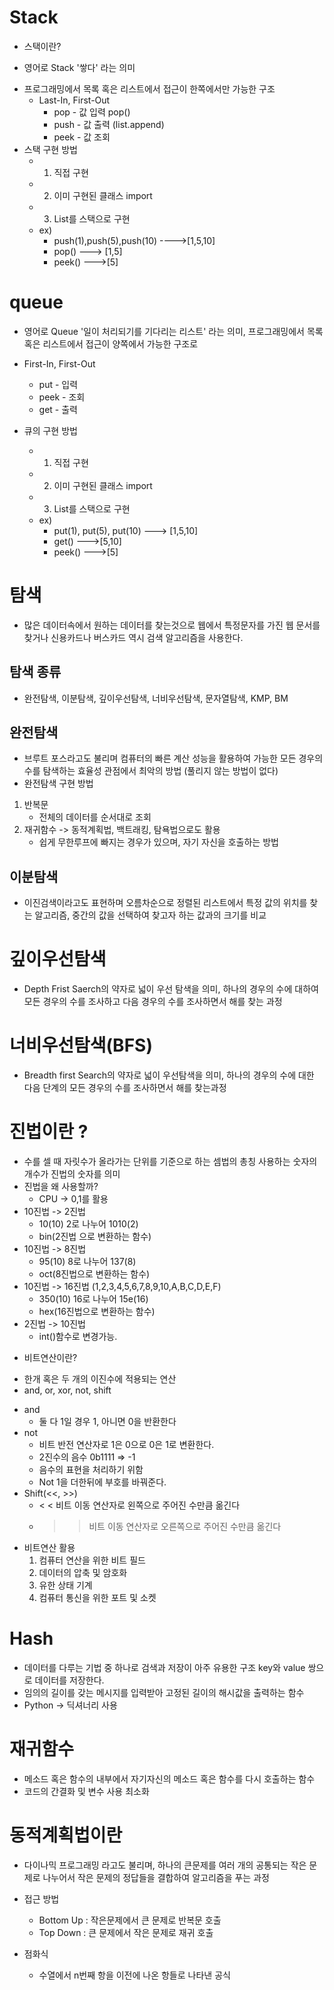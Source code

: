 # Stack 
* 스택이란?
 - 영어로 Stack '쌓다' 라는 의미

* 프로그래밍에서 목록 혹은 리스트에서 접근이 한쪽에서만 가능한 구조 
	* Last-In, First-Out
		* pop - 값 입력 pop()
		* push - 값 출력 (list.append)
		* peek - 값 조회 
* 스택 구현 방법
	* 1) 직접 구현 
	* 2) 이미 구현된 클래스 import 
	* 3)  List를 스택으로 구현
	* ex)
		* push(1),push(5),push(10) ---->[1,5,10]	
		* pop() ---> [1,5]
		* peek() --->[5]

# queue
- 영어로 Queue '일이 처리되기를 기다리는 리스트' 라는 의미, 프로그래밍에서 목록 혹은 리스트에서 접근이 양쪽에서 가능한 구조로
* First-In, First-Out
	* put - 입력
	* peek - 조회
	* get - 출력

* 큐의 구현 방법
	* 1) 직접 구현
	* 2) 이미 구현된 클래스 import 
	* 3) List를 스택으로 구현
	* ex) 
		* put(1), put(5), put(10) ---> [1,5,10]
		* get() --->[5,10]
		* peek() --->[5]

# 탐색

* 많은 데이터속에서 원하는 데이터를 찾는것으로 웹에서 특정문자를 가진 웹 문서를 찾거나 신용카드나 버스카드 역시 검색 알고리즘을 사용한다.

## 탐색 종류
* 완전탐색, 이분탐색, 깊이우선탐색, 너비우선탐색, 문자열탐색, KMP, BM

## 완전탐색

* 브루트 포스라고도 불리며 컴퓨터의 빠른 계산 성능을 활용하여 가능한 모든 경우의 수를 탐색하는 효율성 관점에서 최악의 방법 (풀리지 않는 방법이 없다)
* 완전탐색 구현 방법
1) 반복문 
   - 전체의 데이터를 순서대로 조회 	 
2) 재귀함수 -> 동적계획법, 백트래킹, 탐욕법으로도 활용
   - 쉽게 무한루프에 빠지는 경우가 있으며, 자기 자신을 호출하는 방법

## 이분탐색

 * 이진검색이라고도 표현하며 오름차순으로 정렬된 리스트에서 특정 값의 위치를 찾는 알고리즘, 중간의 값을 선택하여 찾고자 하는 값과의 크기를 비교

# 깊이우선탐색

* Depth Frist Saerch의 약자로 넓이 우선 탐색을 의미, 하나의 경우의 수에 대하여 모든 경우의 수를 조사하고 다음 경우의 수를 조사하면서 해를 찾는 과정

# 너비우선탐색(BFS)

* Breadth first Search의 약자로 넓이 우선탐색을 의미, 하나의 경우의 수에 대한 다음 단계의 모든 경우의 수를 조사하면서 해를 찾는과정


# 진법이란 ? 
- 수를 셀 때 자릿수가 올라가는 단위를 기준으로 하는 셈법의 총칭 사용하는 숫자의 개수가 진법의 숫자를 의미
- 진법을 왜 사용할까?
	- CPU -> 0,1를 활용
- 10진법 -> 2진법
	- 10(10) 2로 나누어 1010(2)
	- bin(2진법 으로 변환하는 함수)
- 10진법 -> 8진법
	- 95(10) 8로 나누어 137(8)
	- oct(8진법으로 변환하는 함수)
- 10진법 -> 16진법 (1,2,3,4,5,6,7,8,9,10,A,B,C,D,E,F)
	- 350(10) 16로 나누어 15e(16)
	- hex(16진법으로 변환하는 함수)
- 2진법 -> 10진법 
	- int()함수로 변경가능.

* 비트연산이란?
- 한개 혹은 두 개의 이진수에 적용되는 연산
- and, or, xor, not, shift
* and
	- 둘 다 1일 경우 1, 아니면 0을 반환한다
* not
	- 비트 반전 연산자로 1은 0으로 0은 1로 변환한다.
	- 2진수의 음수 0b1111 => -1
	- 음수의 표현을 처리하기 위함
	- Not 1을 더한뒤에 부호를 바꿔준다.
* Shift(<<, >>)
	- < < 비트 이동 연산자로 왼쪽으로 주어진 수만큼 옮긴다
	- > > 비트 이동 연산자로 오른쪽으로 주어진 수만큼 옮긴다
* 비트연산 활용
	 1) 컴퓨터 연산을 위한 비트 필드
	 2) 데이터의 압축 및 암호화
	 3) 유한 상태 기계
	 4) 컴퓨터 통신을 위한 포트 및 소켓
	  
# Hash
* 데이터를 다루는 기법 중 하나로 검색과 저장이 아주 유용한 구조 key와 value 쌍으로 데이터를 저장한다.
* 임의의 길이를 갖는 메시지를 입력받아 고정된 길이의 해시값을 출력하는 함수
* Python -> 딕셔너리 사용

# 재귀함수
* 메소드 혹은 함수의 내부에서 자기자신의 메소드 혹은 함수를 다시 호출하는 함수
* 코드의 간결화 및 변수 사용 최소화

# 동적계획법이란
* 다이나믹 프로그래밍 라고도 불리며, 하나의 큰문제를 여러 개의 공통되는 작은 문제로 나누어서 작은 문제의 정답들을 결합하여 알고리즘을 푸는 과정
* 접근 방법
  * Bottom Up : 작은문제에서 큰 문제로 반복문 호출
  * Top Down : 큰 문제에서 작은 문제로 재귀 호출 

* 점화식
  * 수열에서 n번째 항을 이전에 나온 항들로 나타낸 공식 
  
  

